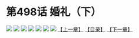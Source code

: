 # 第498话 婚礼（下）
![](https://mhpic.xiaomingtaiji.net/comic/D/斗破苍穹拆分版/498话/1.jpg-zymk.middle.webp)
![](https://mhpic.xiaomingtaiji.net/comic/D/斗破苍穹拆分版/498话/2.jpg-zymk.middle.webp)
![](https://mhpic.xiaomingtaiji.net/comic/D/斗破苍穹拆分版/498话/3.jpg-zymk.middle.webp)
![](https://mhpic.xiaomingtaiji.net/comic/D/斗破苍穹拆分版/498话/4.jpg-zymk.middle.webp)
![](https://mhpic.xiaomingtaiji.net/comic/D/斗破苍穹拆分版/498话/5.jpg-zymk.middle.webp)
![](https://mhpic.xiaomingtaiji.net/comic/D/斗破苍穹拆分版/498话/6.jpg-zymk.middle.webp)
![](https://mhpic.xiaomingtaiji.net/comic/D/斗破苍穹拆分版/498话/7.jpg-zymk.middle.webp)
[【上一章】](./497.md)
[【目录】](./READMD.md)
[【下一章】](./499.md)
